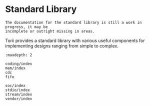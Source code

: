 # Standard Library

```{warning}
The documentation for the standard library is still a work in progress, it may be
incomplete or outright missing in areas.
```

Torii provides a standard library with various useful components for implementing designs ranging from simple to complex.

```{toctree}
:maxdepth: 2

coding/index
mem/index
cdc
fifo

soc/index
stdio/index
stream/index
vendor/index
```
